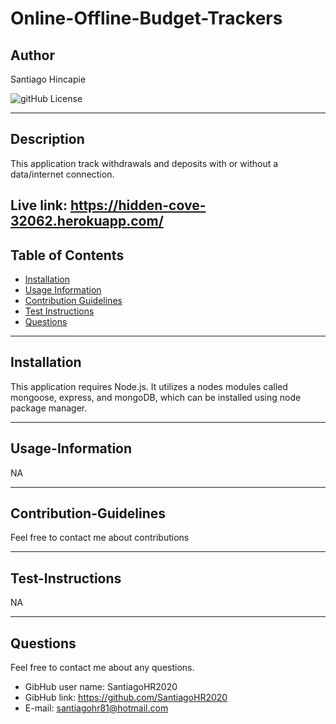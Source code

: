 # Online-Offline-Budget-Trackers
## Author
  Santiago Hincapie

  ![gitHub License](https://img.shields.io/badge/License-MIT-blue)

---

  ## Description

  This application track withdrawals and deposits with or without a data/internet connection. 

  Live link: https://hidden-cove-32062.herokuapp.com/
---

  ## Table of Contents 
  * [Installation](#installation)
  * [Usage Information](#Usage-Information)
  * [Contribution Guidelines](#Contribution-Guidelines)
  * [Test Instructions](#Test-Instructions)
  * [Questions](#Questions)

---

  ## Installation
  This application requires Node.js. It utilizes a nodes modules called mongoose, express, and mongoDB, which can be installed using node package manager. 

---

  ## Usage-Information
  
 NA
  
---

  ## Contribution-Guidelines
  Feel free to contact me about contributions
  
---

  ## Test-Instructions
 NA

---

  ## Questions
  Feel free to contact me about any questions.
  * GibHub user name: SantiagoHR2020 
  * GibHub link: https://github.com/SantiagoHR2020
  * E-mail: santiagohr81@hotmail.com